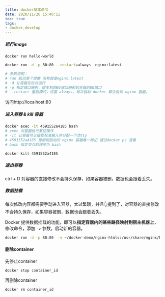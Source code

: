 ```yaml
---
title: docker基本命令
date: 2020/11/26 15:40:11
toc: true
tags:
- docker,develop
---
```



##### 运行image

```
docker run hello-world
```
<!--more-->
```bash
docker run -d -p 80:80 --restart=always  nginx:latest

# 参数说明： 
# run 启动某个镜像 名称就是nginx:latest
# -d 让容器在后台运行
# -p 指定端口映射，宿主机的80端口映射到容器的80端口
# --restart 重启模式，设置 always，每次启动 docker 都会启动 nginx 容器。
```

访问http://localhost:80



##### 进入容器 & kill 容器

```bash
docker exec -it 4591552a4185 bash
# exec 对容器执行某些操作
# -it 让容器可以接受标准输入并分配一个伪tty
# 4591552a4185 是刚刚启动的 nginx 容器唯一标记 通过docker ps 查看
# bash 指定交互的程序为 bash

docker kill 4591552a4185 
```

#####   退出容器

ctrl + D 对容器的直接修改不会持久保存，如果容器被删，数据也会跟着丢失。



#####  数据挂载

每次修改内容都需要手动进入容器，太过繁琐，并且👆提到了，对容器的直接修改不会持久保存，如果容器被删，数据也会跟着丢失。

Docker 提供数据挂载的功能，即可以**指定容器内的某些路径映射到宿主机器上**，修改命令，添加 `-v` 参数，启动新的容器。

```bash
docker run -d -p 80:80  -v ~/docker-demo/nginx-htmls:/usr/share/nginx/html/ --restart=always  nginx:latest
```



#### 删除container

先停止container

```
docker stop container_id
```

再删除container

```
docker rm container_id
```




